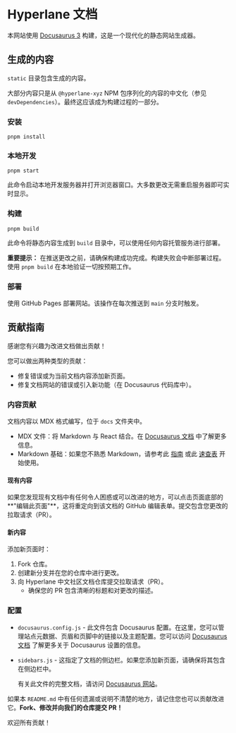 # Hyperlane 文档

本网站使用 [Docusaurus 3](https://docusaurus.io/) 构建，这是一个现代化的静态网站生成器。

## 生成的内容

`static` 目录包含生成的内容。

大部分内容只是从 `@hyperlane-xyz` NPM 包序列化的内容的中文化（参见 `devDependencies`）。最终这应该成为构建过程的一部分。

### 安装

```
pnpm install
```

### 本地开发

```
pnpm start
```

此命令启动本地开发服务器并打开浏览器窗口。大多数更改无需重启服务器即可实时显示。

### 构建

```
pnpm build
```

此命令将静态内容生成到 `build` 目录中，可以使用任何内容托管服务进行部署。

**重要提示：** 在推送更改之前，请确保构建成功完成。构建失败会中断部署过程。使用 `pnpm build` 在本地验证一切按预期工作。

### 部署

使用 GitHub Pages 部署网站。该操作在每次推送到 `main` 分支时触发。

## 贡献指南

感谢您有兴趣为改进文档做出贡献！

您可以做出两种类型的贡献：

- 修复错误或为当前文档内容添加新页面。
- 修复文档网站的错误或引入新功能（在 Docusaurus 代码库中）。

### 内容贡献

文档内容以 MDX 格式编写，位于 `docs` 文件夹中。

- MDX 文件：将 Markdown 与 React 结合。在 [Docusaurus 文档](https://docusaurus.io/docs/markdown-features/react) 中了解更多信息。
- Markdown 基础：如果您不熟悉 Markdown，请参考此 [指南](https://guides.github.com/features/mastering-markdown/) 或此 [速查表](https://www.markdownguide.org/cheat-sheet/) 开始使用。

#### 现有内容

如果您发现现有文档中有任何令人困惑或可以改进的地方，可以点击页面底部的**"编辑此页面"**，这将重定向到该文档的 GitHub 编辑表单。提交包含您更改的拉取请求（PR）。

#### 新内容

添加新页面时：

1. Fork 仓库。
2. 创建新分支并在您的仓库中进行更改。
3. 向 Hyperlane 中文社区文档仓库提交拉取请求（PR）。
   - 确保您的 PR 包含清晰的标题和对更改的描述。

### 配置

- `docusaurus.config.js` - 此文件包含 Docusaurus 配置。在这里，您可以管理站点元数据、页眉和页脚中的链接以及主题配置。您可以访问 [Docusaurus 文档](https://docusaurus.io/docs/configuration) 了解更多关于 Docusaurus 设置的信息。
- `sidebars.js` - 这指定了文档的侧边栏。如果您添加新页面，请确保将其包含在侧边栏中。

  有关此文件的完整文档，请访问 [Docusaurus 网站](https://docusaurus.io/docs/sidebar)。

如果本 `README.md` 中有任何遗漏或说明不清楚的地方，请记住您也可以贡献改进它。**Fork、修改并向我们的仓库提交 PR！**

欢迎所有贡献！
